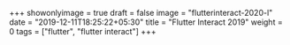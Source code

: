 +++
showonlyimage = true
draft = false
image = "flutterinteract-2020-l"
date = "2019-12-11T18:25:22+05:30"
title = "Flutter Interact 2019"
weight = 0
tags = ["flutter", "flutter interact"]
+++


